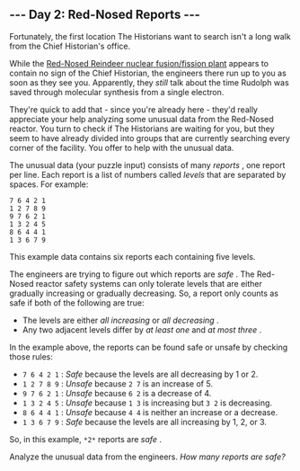 ## --- Day 2: Red-Nosed Reports ---
 
Fortunately, the first location The Historians want to search isn't a long walk from the Chief Historian's office.
 
While the [Red-Nosed Reindeer nuclear fusion/fission plant](/2015/day/19) appears to contain no sign of the Chief Historian, the engineers there run up to you as soon as they see you. Apparently, they *still* talk about the time Rudolph was saved through molecular synthesis from a single electron.
 
They're quick to add that - since you're already here - they'd really appreciate your help analyzing some unusual data from the Red-Nosed reactor. You turn to check if The Historians are waiting for you, but they seem to have already divided into groups that are currently searching every corner of the facility. You offer to help with the unusual data.
 
The unusual data (your puzzle input) consists of many *reports* , one report per line. Each report is a list of numbers called *levels* that are separated by spaces. For example:
 
```
7 6 4 2 1
1 2 7 8 9
9 7 6 2 1
1 3 2 4 5
8 6 4 4 1
1 3 6 7 9
```
 
This example data contains six reports each containing five levels.
 
The engineers are trying to figure out which reports are *safe* . The Red-Nosed reactor safety systems can only tolerate levels that are either gradually increasing or gradually decreasing. So, a report only counts as safe if both of the following are true:
 
- The levels are either *all increasing* or *all decreasing* .
- Any two adjacent levels differ by *at least one* and *at most three* .
 
In the example above, the reports can be found safe or unsafe by checking those rules:
 
- `7 6 4 2 1` : *Safe* because the levels are all decreasing by 1 or 2.
- `1 2 7 8 9` : *Unsafe* because `2 7` is an increase of 5.
- `9 7 6 2 1` : *Unsafe* because `6 2` is a decrease of 4.
- `1 3 2 4 5` : *Unsafe* because `1 3` is increasing but `3 2` is decreasing.
- `8 6 4 4 1` : *Unsafe* because `4 4` is neither an increase or a decrease.
- `1 3 6 7 9` : *Safe* because the levels are all increasing by 1, 2, or 3.
 
So, in this example, `*2*` reports are *safe* .
 
Analyze the unusual data from the engineers. *How many reports are safe?*
